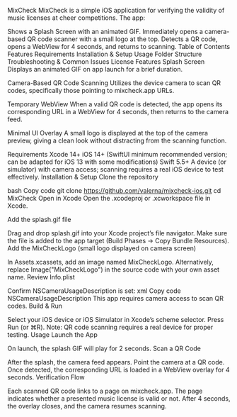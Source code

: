 MixCheck
MixCheck is a simple iOS application for verifying the validity of music licenses at cheer competitions. The app:

Shows a Splash Screen with an animated GIF.
Immediately opens a camera-based QR code scanner with a small logo at the top.
Detects a QR code, opens a WebView for 4 seconds, and returns to scanning.
Table of Contents
Features
Requirements
Installation & Setup
Usage
Folder Structure
Troubleshooting & Common Issues
License
Features
Splash Screen
Displays an animated GIF on app launch for a brief duration.

Camera-Based QR Code Scanning
Utilizes the device camera to scan QR codes, specifically those pointing to mixcheck.app URLs.

Temporary WebView
When a valid QR code is detected, the app opens its corresponding URL in a WebView for 4 seconds, then returns to the camera feed.

Minimal UI Overlay
A small logo is displayed at the top of the camera preview, giving a clean look without distracting from the scanning function.

Requirements
Xcode 14+
iOS 14+ (SwiftUI minimum recommended version; can be adapted for iOS 13 with some modifications)
Swift 5.5+
A device (or simulator) with camera access; scanning requires a real iOS device to test effectively.
Installation & Setup
Clone the repository

bash
Copy code
git clone https://github.com/valerna/mixcheck-ios.git
cd MixCheck
Open in Xcode
Open the .xcodeproj or .xcworkspace file in Xcode.

Add the splash.gif file

Drag and drop splash.gif into your Xcode project’s file navigator.
Make sure the file is added to the app target (Build Phases → Copy Bundle Resources).
Add the MixCheckLogo (small logo displayed on camera screen)

In Assets.xcassets, add an image named MixCheckLogo.
Alternatively, replace Image("MixCheckLogo") in the source code with your own asset name.
Review Info.plist

Confirm NSCameraUsageDescription is set:
xml
Copy code
<key>NSCameraUsageDescription</key>
<string>This app requires camera access to scan QR codes.</string>
Build & Run

Select your iOS device or iOS Simulator in Xcode’s scheme selector.
Press Run (or ⌘R).
Note: QR code scanning requires a real device for proper testing.
Usage
Launch the App

On launch, the splash GIF will play for 2 seconds.
Scan a QR Code

After the splash, the camera feed appears.
Point the camera at a QR code.
Once detected, the corresponding URL is loaded in a WebView overlay for 4 seconds.
Verification Flow

Each scanned QR code links to a page on mixcheck.app.
The page indicates whether a presented music license is valid or not.
After 4 seconds, the overlay closes, and the camera resumes scanning.